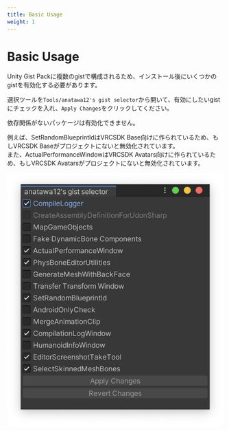 ```yaml
---
title: Basic Usage
weight: 1
---
```


# Basic Usage

Unity Gist Packに複数のgistで構成されるため、インストール後にいくつかのgistを有効化する必要があります。

選択ツールを`Tools/anatawa12's gist selector`から開いて、有効にしたいgistにチェックを入れ、`Apply Changes`をクリックしてください。

依存関係がないパッケージは有効化できません。

例えば、SetRandomBlueprintIdはVRCSDK Base向けに作られているため、もしVRCSDK Baseがプロジェクトにないと無効化されています。\
また、ActualPerformanceWindowはVRCSDK Avatars向けに作られているため、もしVRCSDK Avatarsがプロジェクトにないと無効化されています。

![selector window](selector.png)
